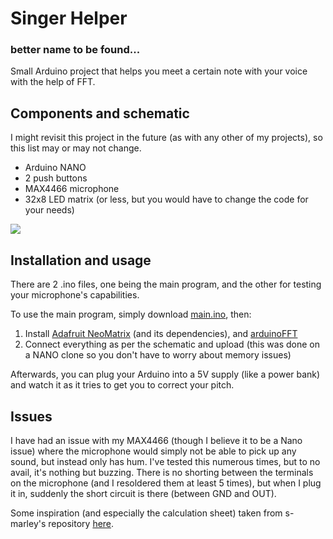 # Singer Helper

### better name to be found...

Small Arduino project that helps you meet a certain note with your voice with the help of FFT.

## Components and schematic
I might revisit this project in the future (as with any other of my projects), so this list may or may not change.
- Arduino NANO
- 2 push buttons
- MAX4466 microphone
- 32x8 LED matrix (or less, but you would have to change the code for your needs)

![](https://i.imgur.com/moi17Gm.png)

## Installation and usage
There are 2 .ino files, one being the main program, and the other for testing your microphone's capabilities.

To use the main program, simply download [main.ino](main.ino), then:
1. Install [Adafruit NeoMatrix](https://github.com/adafruit/Adafruit_NeoMatrix) (and its dependencies), and [arduinoFFT](https://github.com/kosme/arduinoFFT)
2. Connect everything as per the schematic and upload (this was done on a NANO clone so you don't have to worry about memory issues)

Afterwards, you can plug your Arduino into a 5V supply (like a power bank) and watch it as it tries to get you to correct your pitch.

## Issues
I have had an issue with my MAX4466 (though I believe it to be a Nano issue) where the microphone would simply not be able to pick up any sound, but instead only has hum. I've tested this numerous times, but to no avail, it's nothing but buzzing. There is no shorting between the terminals on the microphone (and I resoldered them at least 5 times), but when I plug it in, suddenly the short circuit is there (between GND and OUT).

Some inspiration (and especially the calculation sheet) taken from s-marley's repository [here](https://github.com/s-marley/ESP32_FFT_VU).
